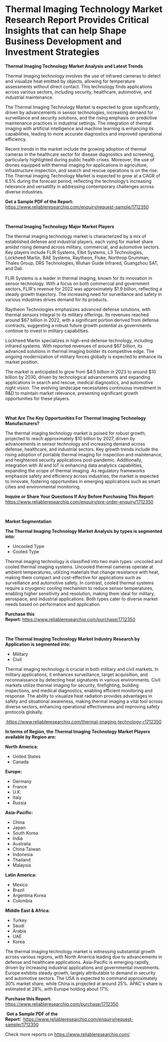 <p><h1>Thermal Imaging Technology Market Research Report Provides Critical Insights that can help Shape Business Development and Investment Strategies</h1></p><p><strong>Thermal Imaging Technology Market Analysis and Latest Trends</strong></p>
<p><p>Thermal imaging technology involves the use of infrared cameras to detect and visualize heat emitted by objects, allowing for temperature assessments without direct contact. This technology finds applications across various sectors, including security, healthcare, automotive, and industrial maintenance. </p><p>The Thermal Imaging Technology Market is expected to grow significantly, driven by advancements in sensor technologies, increasing demand for surveillance and security solutions, and the rising emphasis on predictive maintenance practices in industrial settings. The integration of thermal imaging with artificial intelligence and machine learning is enhancing its capabilities, leading to more accurate diagnostics and improved operational efficiency.</p><p>Recent trends in the market include the growing adoption of thermal cameras in the healthcare sector for disease diagnostics and screening, particularly highlighted during public health crises. Moreover, the use of drones equipped with thermal imaging for applications in agriculture, infrastructure inspection, and search and rescue operations is on the rise. The Thermal Imaging Technology Market is expected to grow at a CAGR of 6.5% during the forecast period, reflecting the technology’s increasing relevance and versatility in addressing contemporary challenges across diverse industries.</p></p>
<p><strong>Get a Sample PDF of the Report:&nbsp;</strong> <a href="https://www.reliableresearchiq.com/enquiry/request-sample/1712350?utm_campaign=1129&utm_medium=2&utm_source=Github&utm_content=ia&utm_term=11012025&utm_id=thermal-imaging-technology">https://www.reliableresearchiq.com/enquiry/request-sample/1712350</a></p>
<p>&nbsp;</p>
<p><strong>Thermal Imaging Technology Major Market Players</strong></p>
<p><p>The thermal imaging technology market is characterized by a mix of established defense and industrial players, each vying for market share amidst rising demand across military, commercial, and automotive sectors. Key players include FLIR Systems, Elbit Systems, L3 Technologies, Lockheed Martin, BAE Systems, Raytheon, Fluke, Northrop Grumman, Thales Group, DRS Technologies, Wuhan Guide Infrared, Guangzhou SAT, and Dali.</p><p>FLIR Systems is a leader in thermal imaging, known for its innovation in sensor technology. With a focus on both commercial and government sectors, FLIR's revenue for 2022 was approximately $1.9 billion, reflecting a steady growth trajectory. The increasing need for surveillance and safety in various industries drives demand for its products.</p><p>Raytheon Technologies emphasizes advanced defense solutions, with thermal sensors integral to its military offerings. Its revenues reached around $67 billion in 2022, with a significant portion derived from defense contracts, suggesting a robust future growth potential as governments continue to invest in military capabilities.</p><p>Lockheed Martin specializes in high-end defense technology, including infrared systems. With reported revenues of around $67 billion, its advanced solutions in thermal imaging bolster its competitive edge. The ongoing modernization of military forces globally is expected to enhance its market position.</p><p>The market is anticipated to grow from $4.5 billion in 2023 to around $10 billion by 2030, driven by technological advancements and expanding applications in search and rescue, medical diagnostics, and automotive night vision. The evolving landscape necessitates continuous investment in R&D to maintain market relevance, presenting significant growth opportunities for these players.</p></p>
<p>&nbsp;</p>
<p><strong>What Are The Key Opportunities For Thermal Imaging Technology Manufacturers?</strong></p>
<p><p>The thermal imaging technology market is poised for robust growth, projected to reach approximately $10 billion by 2027, driven by advancements in sensor technology and increasing demand across defense, healthcare, and industrial sectors. Key growth trends include the rising adoption of portable thermal imaging for inspection and maintenance, and heightened security applications post-pandemic. Additionally, integration with AI and IoT is enhancing data analytics capabilities, expanding the scope of thermal imaging. As regulatory frameworks emphasize safety and efficiency across industries, the market is expected to innovate, fostering opportunities in emerging applications such as smart cities and environmental monitoring.</p></p>
<p><strong>Inquire or Share Your Questions If Any Before Purchasing This Report:</strong> <a href="https://www.reliableresearchiq.com/enquiry/pre-order-enquiry/1712350?utm_campaign=1129&utm_medium=2&utm_source=Github&utm_content=ia&utm_term=11012025&utm_id=thermal-imaging-technology">https://www.reliableresearchiq.com/enquiry/pre-order-enquiry/1712350</a></p>
<p>&nbsp;</p>
<p><strong>Market Segmentation</strong></p>
<p><strong>The Thermal Imaging Technology Market Analysis by types is segmented into:</strong></p>
<p><ul><li>Uncooled Type</li><li>Cooled Type</li></ul></p>
<p><p>Thermal imaging technology is classified into two main types: uncooled and cooled thermal imaging systems. Uncooled thermal cameras operate at ambient temperatures, utilizing materials that change resistance with heat, making them compact and cost-effective for applications such as surveillance and automotive safety. In contrast, cooled thermal systems require a cryogenic cooling mechanism to reduce sensor temperatures, enabling higher sensitivity and resolution, making them ideal for military, aerospace, and industrial applications. Both types cater to diverse market needs based on performance and application.</p></p>
<p><strong>Purchase this Report:&nbsp;</strong><a href="https://www.reliableresearchiq.com/purchase/1712350?utm_campaign=1129&utm_medium=2&utm_source=Github&utm_content=ia&utm_term=11012025&utm_id=thermal-imaging-technology">https://www.reliableresearchiq.com/purchase/1712350</a></p>
<p>&nbsp;</p>
<p><strong>The Thermal Imaging Technology Market Industry Research by Application is segmented into:</strong></p>
<p><ul><li>Military</li><li>Civil</li></ul></p>
<p><p>Thermal imaging technology is crucial in both military and civil markets. In military applications, it enhances surveillance, target acquisition, and reconnaissance by detecting heat signatures in various environments. Civil markets utilize thermal imaging for security, firefighting, building inspections, and medical diagnostics, enabling efficient monitoring and response. The ability to visualize heat radiation provides advantages in safety and situational awareness, making thermal imaging a vital tool across diverse sectors, enhancing operational effectiveness and improving safety protocols globally.</p></p>
<p><a href="https://www.reliableresearchiq.com/thermal-imaging-technology-r1712350?utm_campaign=1129&utm_medium=2&utm_source=Github&utm_content=ia&utm_term=11012025&utm_id=thermal-imaging-technology">&nbsp;https://www.reliableresearchiq.com/thermal-imaging-technology-r1712350</a></p>
<p><strong>In terms of Region, the Thermal Imaging Technology Market Players available by Region are:</strong></p>
<p>
    <p> <strong> North America: </strong>
        <ul>
            <li>United States</li>
            <li>Canada</li>
        </ul>
        </p> 
    <p> <strong> Europe: </strong>
        <ul>
            <li>Germany</li>
            <li>France</li>
            <li>U.K.</li>
            <li>Italy</li>
            <li>Russia</li>
        </ul>
        </p> 
    <p> <strong> Asia-Pacific: </strong>
        <ul>
            <li>China</li>
            <li>Japan</li>
            <li>South Korea</li>
            <li>India</li>
            <li>Australia</li>
            <li>China Taiwan</li>
            <li>Indonesia</li>
            <li>Thailand</li>
            <li>Malaysia</li>
        </ul>
        </p> 
    <p> <strong> Latin America: </strong>
        <ul>
            <li>Mexico</li>
            <li>Brazil</li>
            <li>Argentina Korea</li>
            <li>Colombia</li>
        </ul>
        </p> 
    <p> <strong> Middle East & Africa: </strong>
        <ul>
            <li>Turkey</li>
            <li>Saudi</li>
            <li>Arabia</li>
            <li>UAE</li>
            <li>Korea</li>
        </ul>
    </p>
    </p>
<p><p>The thermal imaging technology market is witnessing substantial growth across various regions, with North America leading due to advancements in defense and healthcare applications. Asia-Pacific is emerging rapidly, driven by increasing industrial applications and governmental investments. Europe exhibits steady growth, largely attributable to demand in security and automotive sectors. The USA is expected to command approximately 30% market share, while China is projected at around 25%. APAC's share is estimated at 28%, with Europe holding about 17%.</p></p>
<p><strong>Purchase this Report: </strong><a href="https://www.reliableresearchiq.com/purchase/1712350?utm_campaign=1129&utm_medium=2&utm_source=Github&utm_content=ia&utm_term=11012025&utm_id=thermal-imaging-technology">https://www.reliableresearchiq.com/purchase/1712350</a></p>
<p>&nbsp;<strong>Get a Sample PDF of the Report:&nbsp;&nbsp;</strong><a href="https://www.reliableresearchiq.com/enquiry/request-sample/1712350?utm_campaign=1129&utm_medium=2&utm_source=Github&utm_content=ia&utm_term=11012025&utm_id=thermal-imaging-technology">https://www.reliableresearchiq.com/enquiry/request-sample/1712350</a></p>
<p><strong></strong></p>
<p>Check more reports on <a href="https://www.reliableresearchiq.com/?utm_campaign=1129&utm_medium=2&utm_source=Github&utm_content=ia&utm_term=11012025&utm_id=thermal-imaging-technology">https://www.reliableresearchiq.com/</a></p>